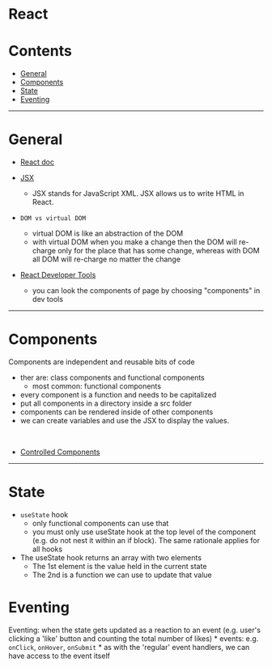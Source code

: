 # React

Contents
===================
* [General](#general)
* [Components](#components)
* [State](#state)
* [Eventing](#eventing)



-------

# General

* [React doc](https://reactjs.org/)

* [JSX](https://reactjs.org/docs/introducing-jsx.html)
    * JSX stands for JavaScript XML. JSX allows us to write HTML in React.

* `DOM vs virtual DOM`
    * virtual DOM is like an abstraction of the DOM
    * with virtual DOM when you make a change then the DOM will re-charge only for the place that has some change, whereas with DOM all DOM will re-charge no matter the change

* [React Developer Tools](https://chrome.google.com/webstore/detail/react-developer-tools/fmkadmapgofadopljbjfkapdkoienihi?hl=en)
    * you can look the components of page by choosing "components" in dev tools

-----

# Components

Components are independent and reusable bits of code
* ther are: class components and functional components
    * most common: functional components
* every component is a function and needs to be capitalized
* put all components in a directory inside a src folder
* components can be rendered inside of other components
* we can create variables and use the JSX to display the values.

<br>

* [Controlled Components](https://reactjs.org/docs/forms.html#controlled-components)

-----

# State

* `useState` hook
    * only functional components can use that
    * you must only use useState hook at the top level of the component (e.g. do not nest it within an if block). The same rationale applies for all hooks
* The useState hook returns an array with two elements
    * The 1st element is the value held in the current state
    * The 2nd is a function we can use to update that value
    
# Eventing    

Eventing: when the state gets updated as a reaction to an event (e.g. user's clicking a 'like' button and counting the total number of likes)
    * events: e.g. `onClick`, `onHover`, `onSubmit`
    * as with the 'regular' event handlers, we can have access to the event itself
